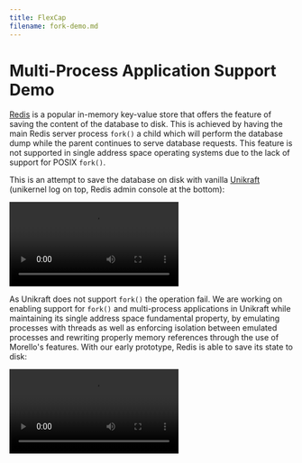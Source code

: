 ```yaml
---
title: FlexCap
filename: fork-demo.md
--- 
```


# Multi-Process Application Support Demo

[Redis](https://valkey.io/) is a popular in-memory key-value store that offers the feature of saving the content of the database to disk.
This is achieved by having the main Redis server process `fork()` a child which will perform the database dump while the parent continues to serve database requests.
This feature is not supported in single address space operating systems due to the lack of support for POSIX `fork()`.

This is an attempt to save the database on disk with vanilla [Unikraft](https://unikraft.org/) (unikernel log on top, Redis admin console at the bottom):

<video src="assets/fork-demo/no-fork.mov" controls="controls" style="max-width: 900px;">
</video>

As Unikraft does not support `fork()` the operation fail.
We are working on enabling support for `fork()` and multi-process applications in Unikraft while maintaining its single address space fundamental property, by emulating processes with threads as well as enforcing isolation between emulated processes and rewriting properly memory references through the use of Morello's features.
With our early prototype, Redis is able to save its state to disk:

<video src="assets/fork-demo/with-fork.mov" controls="controls" style="max-width: 900px;">
</video>
